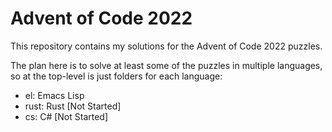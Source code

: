 # Advent of Code 2022

This repository contains my solutions for the Advent of Code 2022 puzzles.

The plan here is to solve at least some of the puzzles in multiple languages, so at the top-level is just folders for each language:

- el: Emacs Lisp
- rust: Rust [Not Started]
- cs: C# [Not Started]
